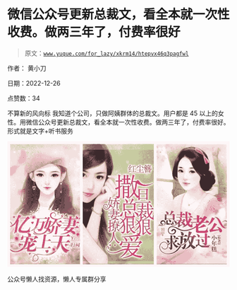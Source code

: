 # 微信公众号更新总裁文，看全本就一次性收费。做两三年了，付费率很好

> 原文：[`www.yuque.com/for_lazy/xkrm14/htepvx46q3pagfwl`](https://www.yuque.com/for_lazy/xkrm14/htepvx46q3pagfwl)



作者： 黄小刀



日期：2022-12-26



点赞数：34



不算新的风向标 我知道个公司，只做阿姨群体的总裁文。用户都是 45 以上的女性。用微信公众号更新总裁文，看全本就一次性收费。做两三年了，付费率很好。 形式就是文字+听书服务



![](img/bf571f9d5dfc460155aca93041dc4a13.png)



公众号懒人找资源，懒人专属群分享

